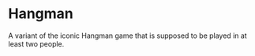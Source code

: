 # Hangman

A variant of the iconic Hangman game that is supposed to be played in at least two people.
